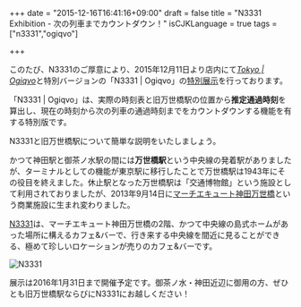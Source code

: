 +++
date = "2015-12-16T16:41:16+09:00"
draft = false
title = "N3331 Exhibition - 次の列車までカウントダウン！"
isCJKLanguage = true
tags = ["n3331","ogiqvo"]

+++

このたび、N3331のご厚意により、2015年12月11日より店内にて[*Tokyo | Ogiqvo*](https://play.google.com/store/apps/details?id=com.ogiqvo.view.tokyo)と特別バージョンの「N3331 | Ogiqvo」の[特別展示](http://n3331.com/news/000073.html)を行っております。

「N3331 | Ogiqvo」は、実際の時刻表と旧万世橋駅の位置から**推定通過時刻**を算出し、現在の時刻から次の列車の通過時刻までをカウントダウンする機能を有する特別版です。

N3331と旧万世橋駅について簡単な説明をいたしましょう。

かつて神田駅と御茶ノ水駅の間には**万世橋駅**という中央線の発着駅がありましたが、ターミナルとしての機能が東京駅に移行したことで万世橋駅は1943年にその役目を終えました。休止駅となった万世橋駅は「交通博物館」という施設として利用されておりましたが、2013年9月14日に[マーチエキュート神田万世橋](http://www.maach-ecute.jp/)という商業施設に生まれ変わりました。

[N3331](http://n3331.com/)は、マーチエキュート神田万世橋の2階、かつて中央線の島式ホームがあった場所に構えるカフェ&バーで、行き来する中央線を間近に見ることができる、極めて珍しいロケーションが売りのカフェ&バーです。

![N3331](/img/n3331top.jpg)

展示は2016年1月31日まで開催予定です。御茶ノ水・神田近辺に御用の方、ぜひとも旧万世橋駅ならびにN3331にお越しください！
